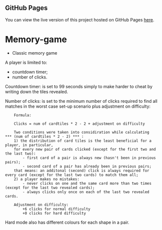 
## GitHub Pages

You can view the live version of this project hosted on GitHub Pages [here](https://agsafronenko.github.io/Memory-game/).


# Memory-game

* Classic memory game

A player is limited to:
- countdown timer;
- number of clicks.

Countdown timer:
    is set to 99 seconds simply to make harder to cheat by writing down the tiles revealed.

Number of clicks:
    is set to the minimum number of clicks required to find all matches in the worst case set-up scenario plus adjustment on difficulty:
        
        Formula:
      
        Clicks = num of cardtiles * 2 - 2 + adjustment on difficulty

        Two conditions were taken into considiration while calculating  *** (num of cardtiles * 2 - 2) *** :
        1) the distribution of card tiles is the least beneficial for a player, in particular, 
        for every new pair of cards clicked (except for the first two and the last two):
            - first card of a pair is always new (hasn't been in previous pairs);
            - second card of a pair has already been in previous pairs;
        that means: an additonal (second) click is always required for every card (except for the last two cards) to match them all;
        2) a player makes no mistakes: 
            - never clicks on one and the same card more than two times (except for the last two revealed cards);
            - always clicks only once on each of the last two revealed cards. 
    
        Adjustment on difficulty:
            +6 clicks for normal difficulty
            +0 clicks for hard difficulty

Hard mode also has different colours for each shape in a pair.
                            
